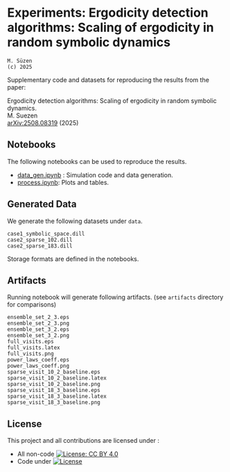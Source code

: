 # Experiments: Ergodicity detection algorithms: Scaling of ergodicity in random symbolic dynamics 

    M. Süzen   
    (c) 2025

Supplementary code and datasets for reproducing the results from the paper:

Ergodicity detection algorithms: Scaling of ergodicity in random symbolic dynamics.  
M. Suezen  
 [arXiv:2508.08319](https://arxiv.org/abs/2508.08319) (2025)

 ## Notebooks 

 The following notebooks can be used to reproduce the results.
* [data_gen.ipynb](data_gen.ipynb) : Simulation code and data generation.
* [process.ipynb](process.ipynb): Plots and tables.

## Generated Data

We generate the following datasets under `data`. 

```
case1_symbolic_space.dill
case2_sparse_102.dill
case2_sparse_183.dill
```
Storage formats are defined in the notebooks.

## Artifacts

Running notebook will generate following artifacts. (see `artifacts` directory for comparisons)

```
ensemble_set_2_3.eps
ensemble_set_2_3.png
ensemble_set_3_2.eps
ensemble_set_3_2.png
full_visits.eps
full_visits.latex
full_visits.png
power_laws_coeff.eps
power_laws_coeff.png
sparse_visit_10_2_baseline.eps
sparse_visit_10_2_baseline.latex
sparse_visit_10_2_baseline.png
sparse_visit_18_3_baseline.eps
sparse_visit_18_3_baseline.latex
sparse_visit_18_3_baseline.png
```

## License

This project and all contributions are licensed under :
* All non-code  [![License: CC BY 4.0](https://i.creativecommons.org/l/by/4.0/88x31.png)](https://creativecommons.org/licenses/by/4.0/)
* Code under [![License](https://img.shields.io/badge/License-Apache_2.0-blue.svg)](https://opensource.org/licenses/Apache-2.0)
